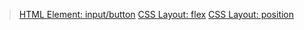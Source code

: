 > [HTML Element: input/button](https://docs.f2e.idv.tw/html/body-input.html#type)
> [CSS Layout: flex](https://docs.f2e.idv.tw/css/properties-flex.html)
> [CSS Layout: position](https://docs.f2e.idv.tw/css/properties-position.html)
